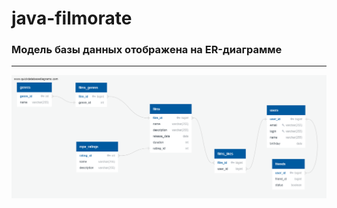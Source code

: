 # java-filmorate

### Модель базы данных отображена на ER-диаграмме 

---
![Модель базы данных](DB-Diagram.png)
